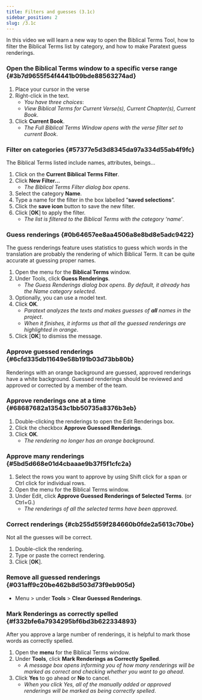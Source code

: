 ```yaml
---
title: Filters and guesses (3.1c)
sidebar_position: 2
slug: /3.1c
---
```




In this video we will learn a new way to open the Biblical Terms Tool, how to filter the Biblical Terms list by category, and how to make Paratext guess renderings.


### Open the Biblical Terms window to a specific verse range {#3b7d9655f54f4441b09bde88563274ad}

1. Place your cursor in the verse
1. Right-click in the text.
	- _You have three choices_:
	- _View Biblical Terms for Current Verse(s), Current Chapter(s), Current Book_.
1. Click **Current Book**.
	- _The Full Biblical Terms Window opens with the verse filter set to current Book_.

### Filter on categories {#57377e5d3d8345da97a334d55ab4f9fc}


The Biblical Terms listed include names, attributes, beings…

1. Click on the **Current Biblical Terms Filter**.
1. Click **New Filter…**
	- _The Biblical Terms Filter dialog box opens_.
1. Select the category **Name**.
1. Type a name for the filter in the box labelled “**saved selections**”.
1. Click the **save icon** button to save the new filter.
1. Click [**OK**] to apply the filter.
	- _The list is filtered to the Biblical Terms with the category ‘name’_.

### Guess renderings {#0b64657ee8aa4506a8e8bd8e5adc9422}


The guess renderings feature uses statistics to guess which words in the translation are probably the rendering of which Biblical Term. It can be quite accurate at guessing proper names.

1. Open the menu for the **Biblical Terms** window.
1. Under Tools, click **Guess Renderings**.
	- _The Guess Renderings dialog box opens. By default, it already has the Name category selected_.
1. Optionally, you can use a model text.
1. Click **OK**.
	- _Paratext analyzes the texts and makes guesses of_ _**all**_ _names in the project_.
	- _When it finishes, it informs us that all the guessed renderings are highlighted in orange_.
1. Click [**OK**] to dismiss the message.

### Approve guessed renderings {#6cfd335db11649e58b191b03d73bb80b}


Renderings with an orange background are guessed, approved renderings have a white background. Guessed renderings should be reviewed and approved or corrected by a member of the team.


### Approve renderings one at a time {#68687682a13543c1bb50735a8376b3eb}

1. Double-clicking the renderings to open the Edit Renderings box.
1. Click the checkbox **Approve Guessed Renderings**.
1. Click **OK**.
	- _The rendering no longer has an orange background_.

### Approve many renderings {#5bd5d668e01d4cbaaae9b37f5f1cfc2a}

1. Select the rows you want to approve by using Shift click for a span or Ctrl click for individual rows.
1. Open the menu for the Biblical Terms window.
1. Under Edit, click **Approve Guessed Renderings of Selected Terms**. (or Ctrl+G.)
	- _The renderings of all the selected terms have been approved_.

### Correct renderings {#cb255d559f284660b0fde2a5613c70be}


Not all the guesses will be correct.

1. Double-click the rendering.
1. Type or paste the correct rendering.
1. Click [**OK**].

### Remove all guessed renderings {#031aff9c20be462b8d503d73f9eb905d}

- Menu &gt; under **Tools** &gt; **Clear Guessed Renderings**.

### Mark Renderings as correctly spelled {#f332bfe6a7934295bf6bd3b622334893}


After you approve a large number of renderings, it is helpful to mark those words as correctly spelled.

1. Open the **menu** for the Biblical Terms window.
1. Under **Tools**, click **Mark Renderings as Correctly Spelled**.
	- _A message box opens informing you of how many renderings will be marked as correct and checking whether you want to go ahead_.
1. Click **Yes** to go ahead or **No** to cancel.
	- _When you click Yes, all of the manually added or approved renderings will be marked as being correctly spelled_.
